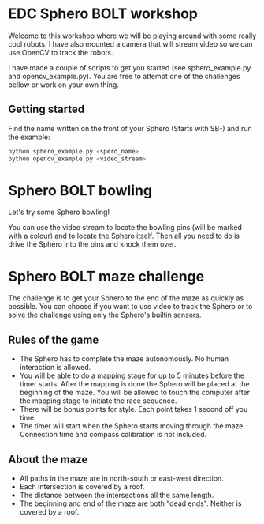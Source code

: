 # EDC Sphero BOLT workshop
Welcome to this workshop where we will be playing around with some really cool
robots. I have also mounted a camera that will stream video so we can use 
OpenCV to track the robots.

I have made a couple of scripts to get you started (see sphero_example.py and
opencv_example.py). You are free to attempt one of the challenges bellow or 
work on your own thing.

## Getting started
Find the name written on the front of your Sphero (Starts with SB-) and run the
example:
```bash
python sphero_example.py <spero_name>
python opencv_example.py <video_stream>
```

# Sphero BOLT bowling
Let's try some Sphero bowling!

You can use the video stream to locate the bowling pins (will be marked with
a colour) and to locate the Sphero itself. Then all you need to do is drive
the Sphero into the pins and knock them over.

# Sphero BOLT maze challenge
The challenge is to get your Sphero to the end of the maze as quickly as
possible. You can choose if you want to use video to track the Sphero or to
solve the challenge using only the Sphero's builtin sensors.

## Rules of the game
* The Sphero has to complete the maze autonomously. No human interaction is
  allowed.
* You will be able to do a mapping stage for up to 5 minutes before the timer
  starts. After the mapping is done the Sphero will be placed at the beginning
  of the maze. You will be allowed to touch the computer after the mapping
  stage to initiate the race sequence.
* There will be bonus points for style. Each point takes 1 second off you time.
* The timer will start when the Sphero starts moving through the maze.
  Connection time and compass calibration is not included.

## About the maze
* All paths in the maze are in north-south or east-west direction.
* Each intersection is covered by a roof.
* The distance between the intersections all the same length.
* The beginning and end of the maze are both "dead ends". Neither is covered by
  a roof.
